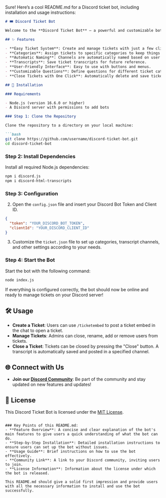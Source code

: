 Sure! Here’s a cool README.md for a Discord ticket bot, including installation and usage instructions:

```markdown
# 🎟️ Discord Ticket Bot

Welcome to the **Discord Ticket Bot** – a powerful and customizable bot that simplifies ticket management on your Discord server. Whether it's support requests, purchase inquiries, or other concerns, our Ticket Bot helps you organize and respond quickly.

## ✨ Features

- **Easy Ticket System**: Create and manage tickets with just a few clicks.
- **Categories**: Assign tickets to specific categories to keep things organized.
- **Automatic Naming**: Channels are automatically named based on user responses.
- **Transcripts**: Save ticket transcripts for future reference.
- **User-Friendly Interface**: Easy to use with buttons and menus.
- **Customizable Questions**: Define questions for different ticket categories.
- **Close Tickets with One Click**: Automatically delete and save tickets.

## 🚀 Installation

### Requirements

- Node.js (version 16.6.0 or higher)
- A Discord server with permissions to add bots

### Step 1: Clone the Repository

Clone the repository to a directory on your local machine:

```bash
git clone https://github.com/username/discord-ticket-bot.git
cd discord-ticket-bot
```

### Step 2: Install Dependencies

Install all required Node.js dependencies:

```bash
npm i discord.js
npm i discord-html-transcripts
```

### Step 3: Configuration

2. Open the `config.json` file and insert your Discord Bot Token and Client ID.

```json
{
  "token": "YOUR_DISCORD_BOT_TOKEN",
  "clientId": "YOUR_DISCORD_CLIENT_ID"
}
```

3. Customize the `ticket.json` file to set up categories, transcript channels, and other settings according to your needs.

### Step 4: Start the Bot

Start the bot with the following command:

```bash
node index.js
```

If everything is configured correctly, the bot should now be online and ready to manage tickets on your Discord server!

## 🛠️ Usage

- **Create a Ticket**: Users can use `/ticketembed` to post a ticket embed in the chat to open a ticket.
- **Manage Tickets**: Admins can close, rename, add or remove users from tickets.
- **Close a Ticket**: Tickets can be closed by pressing the "Close" button. A transcript is automatically saved and posted in a specified channel.

## 🌐 Connect with Us

- **Join our [Discord Community](https://discord.gg/res-codes)**: Be part of the community and stay updated on new features and updates!

## 📜 License

This Discord Ticket Bot is licensed under the [MIT License](LICENSE).
```

### Key Points of this README.md:
- **Feature Overview**: A concise and clear explanation of the bot's main features to give users a quick understanding of what the bot can do.
- **Step-by-Step Installation**: Detailed installation instructions to ensure users can set up the bot without issues.
- **Usage Guide**: Brief instructions on how to use the bot effectively.
- **Community Link**: A link to your Discord community, inviting users to join.
- **License Information**: Information about the license under which the bot is released.

This README.md should give a solid first impression and provide users with all the necessary information to install and use the bot successfully.
